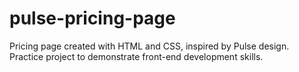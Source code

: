 # pulse-pricing-page
Pricing page created with HTML and CSS, inspired by Pulse design. Practice project to demonstrate front-end development skills.
